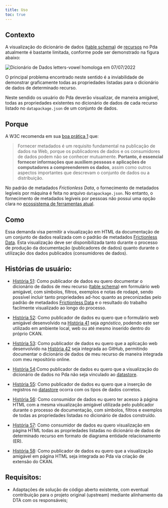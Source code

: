 ```yaml
---
title: Uso
toc: true
---
```


## Contexto

A visualização do dicionário de dados ([table schema](https://specs.frictionlessdata.io/table-schema/#language)) de [recursos](https://specs.frictionlessdata.io/data-resource/#language) no Pda atualmente é bastante limitada, conforme pode ser demonstrado na figura abaixo:

![Dicionário de Dados letters-vowel homologa em 07/07/2022](https://i.imgur.com/Khbeiy5.png)

O principal problema encontrado neste sentido é a inviabilidade de demonstrar graficamente todas as propriedades listadas para o dicionário de dados de determinado recurso.

Neste sendido os usuário do Pda deverão visualizar, de maneira amigável, todas as propriedades existentes no dicionário de dados de cada recurso listado no `datapackage.json` de um conjunto de dados.

## Porque

A W3C recomenda em sua [boa prática 1](https://w3c.br/traducoes/DWBP-pt-br/#ProvideMetadata) que:

> Fornecer metadados é um requisito fundamental na publicação de dados na Web, porque os publicadores de dados e os consumidores de dados podem não se conhecer mutuamente. __Portanto, é essencial fornecer informações que auxiliem pessoas e aplicações de computadores a compreenderem os dados__, assim como outros aspectos importantes que descrevam o conjunto de dados ou a distribuição.

No padrão de metadados _Frictionless Data_, o fornecimento de metadados legíveis por máquina é feita no arquivo `datapackage.json`. No entanto, o fornecimento de metadados legíveis por pessoas não possui uma opção clara no [ecossistema de ferramentas atual](https://frictionlessdata.io/).

## Como

Essa demanda visa permitir a visualização em HTML da documentação de um conjunto de dados realizada com o padrão de metadados [Frictionless Data](https://specs.frictionlessdata.io/).
Esta visualização deve ser disponibilizada tanto durante o processo de produção da documentação (publicadores de dados) quanto durante o utilização dos dados publicados (consumidores de dados).

## Histórias de usuário:

-  [História 51](https://github.com/transparencia-mg/viz-metadados-frictionless/issues/15): Como publicador de dados eu quero documentar o dicionário de dados de meu recurso ([table schema](https://specs.frictionlessdata.io/table-schema/#language)) em formulário web amigável, com símbolos, filtros, exemplos e notas de rodapé, sendo possível incluir tanto propriedades ad-hoc quanto as preconizadas pelo padrão de metadados [Frictionless Data](https://specs.frictionlessdata.io/) e o resultado do trabalho facilmente visualizado ao longo do processo.

- [História 52](https://github.com/transparencia-mg/viz-metadados-frictionless/issues/16): Como publicador de dados eu quero que o formulário web amigável desenvolvido na [História 41](https://github.com/transparencia-mg/viz-metadados-frictionless/issues/15) seja _agnóstico_, podendo este ser utilizado em ambiente local, web ou até mesmo inserido dentro do próprio CKAN.

- [História 53](https://github.com/transparencia-mg/viz-metadados-frictionless/issues/17): Como publicador de dados eu quero que a aplicação web desenvolvido na [História 42](https://github.com/transparencia-mg/viz-metadados-frictionless/issues/16) seja integrada ao GitHub, permitindo documentar o dicionário de dados de meu recurso de maneira integrada com meu repositório online.

- [História 54]():Como publicador de dados eu quero que a visualização do dicionário de dados no Pda não seja vinculado ao [datastore]().

- [História 55](): Como publicador de dados eu quero que a inserção de registros no [datastore]() ocorra com os tipos de dados corretos.

- [História 56](): Como consumidor de dados eu quero ter acesso à página HTML com a mesma visualização amigável utilizada pelo publicador durante o processo de documentação, com símbolos, filtros e exemplos de todas as propriedades listadas no dicionário de dados construído.

- [História 57](): Como consumidor de dados eu quero visualização em página HTML todas as propriedades listadas no dicionário de dados de determinado recurso em formato de diagrama entidade relacionamento (ER).

- [História 58](): Como publicador de dados eu quero que a visualização amigável em página HTML seja integrada ao Pda via criação de extensão do CKAN.

## Requisitos:

- Adaptações de solução de código aberto existente, com eventual contribuição para o projeto original (upstream) mediante alinhamento da DTA com os responsáveis;
